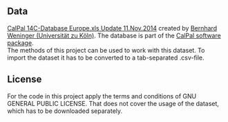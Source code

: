 ## Data

[CalPal 14C-Database Europe.xls Update 11.Nov.2014](https://uni-koeln.academia.edu/BernhardWeninger/CalPal) created by [Bernhard Weninger (Universität zu Köln)](http://ufg.phil-fak.uni-koeln.de/10115.html?&L=0). The database is part of the [CalPal software package](http://monrepos-rgzm.de/forschung/ausstattung.html#calpal).  
The methods of this project can be used to work with this dataset. To import the dataset it has to be converted to a tab-separated .csv-file.

## License

For the code in this project apply the terms and conditions of GNU GENERAL PUBLIC LICENSE. That does not cover the usage of the dataset, which has to be downloaded separately.
